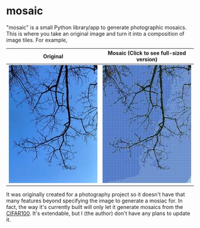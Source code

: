 # mosaic
"mosaic" is a small Python library/app to generate photographic mosaics.  This
is where you take an original image and turn it into a composition of image
tiles.  For example,


| Original | Mosaic (Click to see full-sized version) |
| -------- | ------- |
| ![original-thumb] | [![mosaic-thumb]][mosaic-full] |

[original-thumb]: docs/branch-thumb.jpg "Original Thumbnail"
[mosaic-thumb]: docs/branch-mosaic-thumb.jpg "Mosaic Thumbnail"
[mosaic-full]: docs/branch-mosaic.jpg

It was originally created for a photography project so it doesn't have that many
features beyond specifying the image to generate a mosiac for.  In fact, the way
it's currently built will only let it generate mosaics from the
[CIFAR100](https://www.cs.toronto.edu/~kriz/cifar.html).  It's extendable, but
I (the author) don't have any plans to update it.
